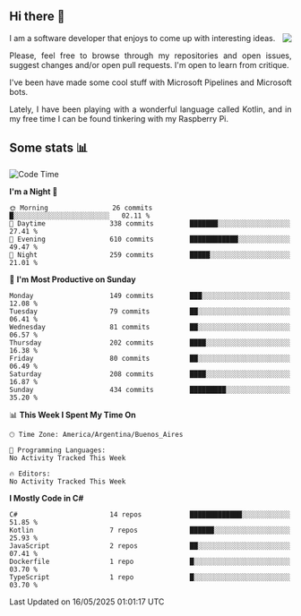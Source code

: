 ## Hi there :slightly_smiling_face:

<img src="https://github-readme-stats.vercel.app/api?username=victorgrycuk&show_icons=true&count_private=true&title_color=F7941E&icon_color=F7941E" align="right">

<p align="justify">
I am a software developer that enjoys to come up with interesting ideas.
<p/>

<p align= "justify">
Please, feel free to browse through my repositories and open issues, suggest changes and/or open pull requests. I'm open to learn from critique.
<p/>


<p align= "justify">
I've been have made some cool stuff with Microsoft Pipelines and Microsoft bots.
<p/>

<p align= "justify">
Lately, I have been playing with a wonderful language called Kotlin, and in my free time I can be found tinkering with my Raspberry Pi.
<p/>

## Some stats :bar_chart:
<!--START_SECTION:waka-->
![Code Time](http://img.shields.io/badge/Code%20Time-2%2C181%20hrs%2053%20mins-blue)

**I'm a Night 🦉** 

```text
🌞 Morning                26 commits          █░░░░░░░░░░░░░░░░░░░░░░░░   02.11 % 
🌆 Daytime                338 commits         ███████░░░░░░░░░░░░░░░░░░   27.41 % 
🌃 Evening                610 commits         ████████████░░░░░░░░░░░░░   49.47 % 
🌙 Night                  259 commits         █████░░░░░░░░░░░░░░░░░░░░   21.01 % 
```
📅 **I'm Most Productive on Sunday** 

```text
Monday                   149 commits         ███░░░░░░░░░░░░░░░░░░░░░░   12.08 % 
Tuesday                  79 commits          ██░░░░░░░░░░░░░░░░░░░░░░░   06.41 % 
Wednesday                81 commits          ██░░░░░░░░░░░░░░░░░░░░░░░   06.57 % 
Thursday                 202 commits         ████░░░░░░░░░░░░░░░░░░░░░   16.38 % 
Friday                   80 commits          ██░░░░░░░░░░░░░░░░░░░░░░░   06.49 % 
Saturday                 208 commits         ████░░░░░░░░░░░░░░░░░░░░░   16.87 % 
Sunday                   434 commits         █████████░░░░░░░░░░░░░░░░   35.20 % 
```


📊 **This Week I Spent My Time On** 

```text
🕑︎ Time Zone: America/Argentina/Buenos_Aires

💬 Programming Languages: 
No Activity Tracked This Week

🔥 Editors: 
No Activity Tracked This Week
```

**I Mostly Code in C#** 

```text
C#                       14 repos            █████████████░░░░░░░░░░░░   51.85 % 
Kotlin                   7 repos             ██████░░░░░░░░░░░░░░░░░░░   25.93 % 
JavaScript               2 repos             ██░░░░░░░░░░░░░░░░░░░░░░░   07.41 % 
Dockerfile               1 repo              █░░░░░░░░░░░░░░░░░░░░░░░░   03.70 % 
TypeScript               1 repo              █░░░░░░░░░░░░░░░░░░░░░░░░   03.70 % 
```




 Last Updated on 16/05/2025 01:01:17 UTC
<!--END_SECTION:waka-->
